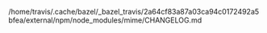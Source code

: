 /home/travis/.cache/bazel/_bazel_travis/2a64cf83a87a03ca94c0172492a5bfea/external/npm/node_modules/mime/CHANGELOG.md